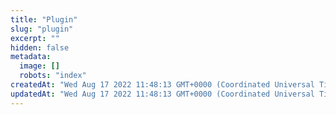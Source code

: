```yaml
---
title: "Plugin"
slug: "plugin"
excerpt: ""
hidden: false
metadata: 
  image: []
  robots: "index"
createdAt: "Wed Aug 17 2022 11:48:13 GMT+0000 (Coordinated Universal Time)"
updatedAt: "Wed Aug 17 2022 11:48:13 GMT+0000 (Coordinated Universal Time)"
---
```

